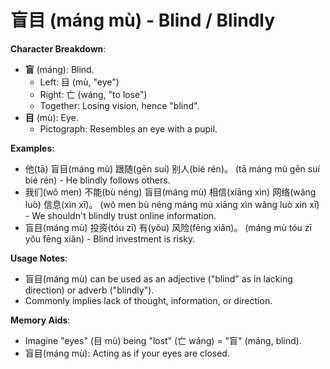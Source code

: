 # **盲目 (máng mù) - Blind / Blindly**

**Character Breakdown**:  
- **盲** (máng): Blind.
  - Left: 目 (mù, "eye")
  - Right: 亡 (wáng, "to lose")
  - Together: Losing vision, hence "blind".  
- **目** (mù): Eye.
  - Pictograph: Resembles an eye with a pupil.

**Examples**:  
- 他(tā) 盲目(máng mù) 跟随(gēn suí) 别人(bié rén)。 (tā máng mù gēn suí bié rén) - He blindly follows others.  
- 我们(wǒ men) 不能(bù néng) 盲目(máng mù) 相信(xiāng xìn) 网络(wǎng luò) 信息(xìn xī)。 (wǒ men bù néng máng mù xiāng xìn wǎng luò xìn xī) - We shouldn't blindly trust online information.  
- 盲目(máng mù) 投资(tóu zī) 有(yǒu) 风险(fēng xiǎn)。 (máng mù tóu zī yǒu fēng xiǎn) - Blind investment is risky.

**Usage Notes**:  
- 盲目(máng mù) can be used as an adjective ("blind" as in lacking direction) or adverb ("blindly").  
- Commonly implies lack of thought, information, or direction.

**Memory Aids**:  
- Imagine "eyes" (目 mù) being "lost" (亡 wáng) = "盲" (máng, blind).  
- 盲目(máng mù): Acting as if your eyes are closed.